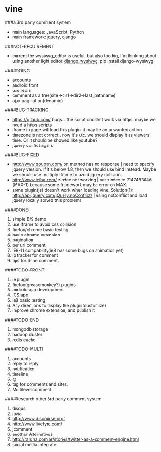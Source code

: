 vine
========

###a 3rd party comment system

* main languages: JavaScript, Python
* main framework: jquery, django

###NOT-REQUIREMENT

* current the wysiwyg_editor is useful, but also too big, I'm thinking about using another light editor.
[django_wysiwyg](https://github.com/pydanny/django-wysiwyg): pip install django-wysiwyg

####DOING

* accounts
* android front
* use redis
* comment as a tree(site->dir1->dir2->last_pathname)
* ajax pagination(dynamic)

####BUG-TRACKING

* https://github.com/ bugs... the script couldn't work via https. maybe we need a https scripts
* iframe in page will load this plugin, it may be an unwanted action
* timezone is not correct.. now it's utc. we should display it as viewers' time. Or it should be showed like youtube?
* jquery confict again.

####BUG-FIXED

* http://www.douban.com/ on method has no response | need to specify jquery version. if it's below 1.8, then we should use bind instead. Maybe we should use multiply iframe to avoid jquery collision.
* http://www.iciba.com/ zindex not working | set zindex to 2147483646 (MAX-1) because some framework may be error on MAX.
* some plugin(js) doesn't work when loading vine. Solution(?): http://api.jquery.com/jQuery.noConflict/ | using noConflict and load jquery locally solved this problem!

####DONE:

1. simple B/S demo
2. use iframe to avoid css collision
3. firefox/chrome basic testing
4. basic chrome extension
5. pagination
6. per url comment
7. IE8-11 compability(ie8 has some bugs on animation yet)
8. ip tracker for comment
9. tips for done comment.

####TODO-FRONT:
1. ie plugin
2. firefox(greasemonkey?) plugins
3. android app development
4. IOS app
5. ie8 basic testing
6. Any directions to display the plugin(customize)
7. improve chrome extension, and publish it

####TODO-END
1. mongodb storage
2. hadoop cluster
3. redis cache

####TODO-MULTI
1. accounts
2. reply to reply
3. notification
4. timeline
5. @
6. tag for comments and sites.
7. Multilevel comment.

####Research other 3rd party comment system
1. disqus
2. juvia
3. http://www.discourse.org/
4. http://www.livefyre.com/
5. jcomment
6. another Alternatives
7. http://ralsina.com.ar/stories/twitter-as-a-comment-engine.html 
8. social media integrate

